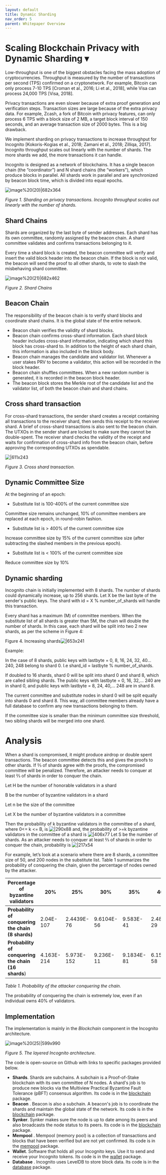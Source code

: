 ```yaml
---
layout: default
title: Dynamic Sharding
nav_order: 5
parent: Whitepaper Overview
---
```


# Scaling Blockchain Privacy with Dynamic Sharding ▾

Low-throughput is one of the biggest obstacles facing the mass adoption of cryptocurrencies. Throughput is measured by the number of transactions per second (TPS) confirmed on a cryptonetwork. For example, Bitcoin can only process 7-10 TPS [Croman et al., 2016; Li et al., 2018], while Visa can process 24,000 TPS [Visa, 2018].

Privacy transactions are even slower because of extra proof generation and verification steps. Transaction sizes are large because of the extra privacy data. For example, Zcash, a fork of Bitcoin with privacy features, can only process 6 TPS with a block size of 2 MB, a target block interval of 150 seconds, and an average transaction size of 2000 bytes. This is a big drawback.

We implement sharding on privacy transactions to increase throughput for Incognito [Kokoris-Kogias et al., 2018; Zamani et al., 2018; Zilliqa, 2017]. Incognito throughput scales out linearly with the number of shards. The more shards we add, the more transactions it can handle.

Incognito is designed as a network of blockchains. It has a single beacon chain (the “coordinator”) and N shard chains (the “workers”), which produce blocks in parallel. All shards work in parallel and are synchronized by beacon block time, which is divided into equal epochs.

![image%20(20)|682x364](https://we.incognito.org/uploads/default/original/1X/45b6122ba6a1272f12f9e9663c076e999234a75d.jpeg) 

*Figure 1. Sharding on privacy transactions. Incognito throughput scales out linearly with the number of shards.*

## Shard Chains

Shards are organized by the last byte of sender addresses. Each shard has its own committee, randomly assigned by the beacon chain. A shard committee validates and confirms transactions belonging to it.

Every time a shard block is created, the beacon committee will verify and insert the valid block header into the beacon chain. If the block is not valid, the beacon will send the proof to all other shards, to vote to slash the misbehaving shard committee.

![image%20(21)|682x462](https://we.incognito.org/uploads/default/original/1X/ba76e19c187dc623376c526849c20baf7785ec75.jpeg) 

*Figure 2. Shard Chains*

## Beacon Chain

The responsibility of the beacon chain is to verify shard blocks and coordinate shard chains. It is the global state of the entire network.

* Beacon chain verifies the validity of shard blocks.
* Beacon chain confirms cross-shard information. Each shard block header includes cross-shard information, indicating which shard this block has cross-shard to. In addition to the height of each shard chain, this information is also included in the block body.
* Beacon chain manages the candidate and validator list. Whenever a user stakes PRV to become a validator, this action will be recorded in the block header.
* Beacon chain shuffles committees. When a new random number is generated, it is recorded in the beacon block header.
* The beacon block stores the Merkle root of the candidate list and the validator list, of both the beacon chain and shard chains.

## Cross shard transaction

For cross-shard transactions, the sender shard creates a receipt containing all transactions to the receiver shard, then sends this receipt to the receiver shard. A brief of cross-shard transactions is also sent to the beacon chain. The UTXOs in the sender shard are locked to make sure they cannot be double-spent. The receiver shard checks the validity of the receipt and waits for confirmation of cross-shard info from the beacon chain, before approving the corresponding UTXOs as spendable.

![|611x243](https://lh4.googleusercontent.com/YjRFVQITvpmkhIpW_4KfRFccTaqS9Iig6qI-j8qT8vVS5xph_CWNHW4KSbgEBJ--C5epfcTN5Os7twEl32x2cBpSprYi4LBP_6K2GtaXHuS3ar3vY_KGBGLLi86hK4fuBVgUDFYq)

*Figure 3. Cross shard transaction.*

## Dynamic Committee Size

At the beginning of an epoch:

* Substitute list is 100-400% of the current committee size

Committee size remains unchanged, 10% of committee members are replaced at each epoch, in round-robin fashion.

* Substitute list is > 400% of the current committee size

Increase committee size by 15% of the current committee size (after subtracting the slashed members in the previous epoch).

* Substitute list is < 100% of the current committee size

Reduce committee size by 10%
## Dynamic sharding

Incognito chain is initially implemented with 8 shards. The number of shards could dynamically increase, up to 256 shards. Let X be the last byte of the sender's public keys. The shard with id = X % number_of_shards will handle this transaction.

Every shard has a maximum (M) of committee members. When the substitute list of all shards is greater than 5M, the chain will double the number of shards. In this case, each shard will be split into two 2 new shards, as per the scheme in Figure 4:

Figure 4. Increasing shards![|653x241](https://lh6.googleusercontent.com/yyS-wtwAHTuP_bYdgW6sxZr-q2ENwo-mhRzprz5QJDzKteZfq679SPfGxWxHSxqdaYLBHupBQFWaZWfWVKb_9CMZ312wKMXfTiYOYribTrHBTwlinpIDMo8lVv199xaKFOdALSeJ)

Example:

In the case of 8 shards, public keys with lastbyte = 0, 8, 16, 24, 32, 40… 240, 248 belong to shard 0. I.e shard_id = lastbyte % number_of_shards.

If doubled to 16 shards, shard 0 will be split into shard 0 and shard 8, which are called sibling shards. The public keys with lastbyte = 0, 16, 32,... 240 are in shard 0, and public keys with lastbyte = 8, 24, 40,... 248 are in shard 8.

The current committee and substitute nodes in shard 0 will be split equally into shards 0 and shard 8. This way, all committee members already have a full database to confirm any new transactions belonging to them.

If the committee size is smaller than the minimum committee size threshold, two sibling shards will be merged into one shard.

# Analysis

When a shard is compromised, it might produce airdrop or double spent transactions. The beacon committee detects this and gives the proofs to other shards. If ⅔ of shards agree with the proofs, the compromised committee will be penalized. Therefore, an attacker needs to conquer at least ⅔ of shards in order to conquer the chain.

Let H be the number of honorable validators in a shard

B be the number of byzantine validators in a shard

Let n be the size of the committee

Let X be the number of byzantine validators in a committee

Then the probability of k byzantine validators in the committee of a shard, where 0<= k <= B, is
![|290x88](https://lh5.googleusercontent.com/SLsDsh8AMrFr59WJavGDzT4ZsXmqaP56MUNc3kcV1DVeD0qDwjruShK0PL44UNvjYJnzPeRgeYST-3C7kIFNeK476S8fdhM4X2IH4WjlYp68Gwmq3Vtgyh0oMmHhGA-QO2HaohM5)
and, the probability of >=k byzantine validators in the committee of a shard is
![|406x77](https://lh5.googleusercontent.com/kiIbimWEtACp1TtZGJZWe7kFygp4kj_CYJrh1qX5_Batd2M6xp-clkDwP1MjCYcLhZMQB-vhFOsb1q0rmD_TMcqwWPZX8Yz3pEcWTInQk7P5y6ZrxUcM6M_zmZXvXiQdOoNPHNIX)
Let S be the number of shards. As an attacker needs to conquer at least ⅔ of shards in order to conquer the chain, probability is
![|217x54](https://lh4.googleusercontent.com/cZBqeWkGZaOYX1PBk-DOaGSxlDZJD1phQM-kN-Rc5wx_a-NqnHyamupL2ZzNpZ8d_M7zwSXV6YT1R1XBbhdiMyKjhatHi1T6qq2Phvfy2xg3WwG_ADurmZ2Isy_G-Yg0RDBSBC3J)

For example, let’s look at a scenario where there are 8 shards, a committee size of 50, and 200 nodes in the substitute list. Table 1 summarizes the probability of conquering the chain, given the percentage of nodes owned by the attacker.

|Percentage of byzantine validators|    20%|   25%|   30%|    35%|   40%|
| --- | --- | --- | --- | --- | --- |
|**Probability of conquering the chain (8 shards)**|2.04E-107| 2.4439E-76|9.6104E-56|9.583E-41|2.4814E-29|
|**Probability of conquering the chain (16 shards**)|4.163E-214|5.973E-152|9.236E-11|9.1834E-81|6.1575E-58|

*Table 1. Probability of the attacker conquering the chain.*

The probability of conquering the chain is extremely low, even if an individual owns 40% of validators.

## Implementation

The implementation is mainly in the *Blockchain* component in the Incognito architecture.  

![image%20(25)|599x990](https://we.incognito.org/uploads/default/original/1X/c71f04a76c6b78038a9e54b55fe9d670fbfd28d7.png) 

*Figure 5. The layered Incognito architecture.*

The code is open-source on Github with links to specific packages provided below.

* **Shards**. Shards are subchains. A subchain is a Proof-of-Stake blockchain with its own committee of N nodes. A shard's job is to produce new blocks via the Multiview Practical Byzantine Fault Tolerance (pBFT) consensus algorithm. Its code is in the [blockchain](https://github.com/incognitochain/incognito-chain/tree/master/blockchain) package.
* **Beacon** . Beacon is also a subchain. A beacon's job is to coordinate the shards and maintain the global state of the network. Its code is in the [blockchain](https://github.com/incognitochain/incognito-chain/tree/master/blockchain) package.
* **Synker**. Synker makes sure the node is up to date among its peers and also broadcasts the node status to its peers. Its code is in the [blockchain](https://github.com/incognitochain/incognito-chain/tree/master/blockchain) package.
* **Mempool** . Mempool (memory pool) is a collection of transactions and blocks that have been verified but are not yet confirmed. Its code is in the [mempool](https://github.com/incognitochain/incognito-chain/tree/master/mempool) package.
* **Wallet**. Software that holds all your Incognito keys. Use it to send and receive your Incognito tokens. Its code is in the [wallet](https://github.com/incognitochain/incognito-chain/tree/master/wallet) package.
* **Database** . Incognito uses LevelDB to store block data. Its code is in the [database](https://github.com/incognitochain/incognito-chain/tree/master/database) package.